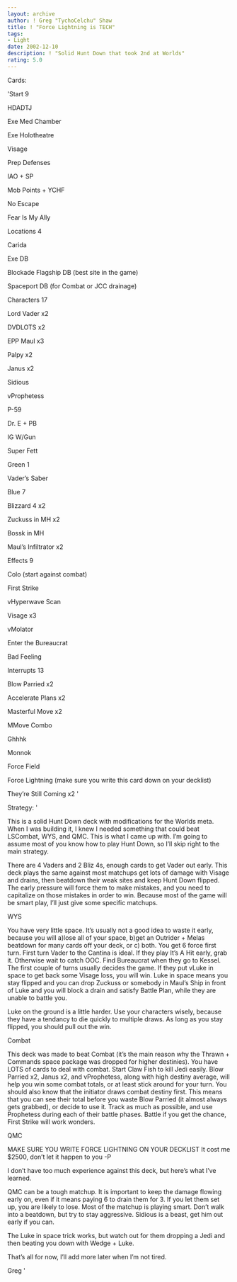 ```yaml
---
layout: archive
author: ! Greg "TychoCelchu" Shaw
title: ! "Force Lightning is TECH"
tags:
- Light
date: 2002-12-10
description: ! "Solid Hunt Down that took 2nd at Worlds"
rating: 5.0
---
```

Cards: 

'Start 9

HDADTJ

Exe Med Chamber

Exe Holotheatre

Visage

Prep Defenses

IAO + SP

Mob Points + YCHF

No Escape

Fear Is My Ally


Locations 4

Carida

Exe DB

Blockade Flagship DB (best site in the game)

Spaceport DB (for Combat or JCC drainage)


Characters 17

Lord Vader x2

DVDLOTS x2

EPP Maul x3

Palpy x2

Janus x2

Sidious

vProphetess

P-59

Dr. E + PB

IG W/Gun

Super Fett


Green 1

Vader’s Saber


Blue 7

Blizzard 4 x2

Zuckuss in MH x2

Bossk in MH

Maul’s Infiltrator x2


Effects 9

Colo (start against combat)

First Strike

vHyperwave Scan

Visage x3

vMolator

Enter the Bureaucrat

Bad Feeling


Interrupts 13

Blow Parried x2

Accelerate Plans x2

Masterful Move x2

MMove Combo

Ghhhk

Monnok

Force Field

Force Lightning (make sure you write this card down on your decklist)

They’re Still Coming x2 '

Strategy: '

This is a solid Hunt Down deck with modifications for the Worlds meta. When I was building it, I knew I needed something that could beat LSCombat, WYS, and QMC. This is what I came up with. I’m going to assume most of you know how to play Hunt Down, so I’ll skip right to the main strategy.


There are 4 Vaders and 2 Bliz 4s, enough cards to get Vader out early. This deck plays the same against most matchups get lots of damage with Visage and drains, then beatdown their weak sites and keep Hunt Down flipped. The early pressure will force them to make mistakes, and you need to capitalize on those mistakes in order to win. Because most of the game will be smart play, I’ll just give some specific matchups.


WYS

You have very little space. It’s usually not a good idea to waste it early, because you will a)lose all of your space, b)get an Outrider + Melas beatdown for many cards off your deck, or c) both. You get 6 force first turn. First turn Vader to the Cantina is ideal. If they play It’s A Hit early, grab it. Otherwise wait to catch OOC. Find Bureaucrat when they go to Kessel. The first couple of turns usually decides the game. If they put vLuke in space to get back some Visage loss, you will win. Luke in space means you stay flipped and you can drop Zuckuss or somebody in Maul’s Ship in front of Luke and you will block a drain and satisfy Battle Plan, while they are unable to battle you.

Luke on the ground is a little harder. Use your characters wisely, because they have a tendancy to die quickly to multiple draws. As long as you stay flipped, you should pull out the win.


Combat

This deck was made to beat Combat (it’s the main reason why the Thrawn + Commands space package was dropped for higher destinies). You have LOTS of cards to deal with combat. Start Claw Fish to kill Jedi easily. Blow Parried x2, Janus x2, and vProphetess, along with high destiny average, will help you win some combat totals, or at least stick around for your turn. You should also know that the initiator draws combat destiny first. This means that you can see their total before you waste Blow Parried (it almost always gets grabbed), or decide to use it. Track as much as possible, and use Prophetess during each of their battle phases. Battle if you get the chance, First Strike will work wonders.


QMC

MAKE SURE YOU WRITE FORCE LIGHTNING ON YOUR DECKLIST It cost me $2500, don’t let it happen to you -P

I don’t have too much experience against this deck, but here’s what I’ve learned.

QMC can be a tough matchup.  It is important to keep the damage flowing early on, even if it means paying 6 to drain them for 3. If you let them set up, you are likely to lose. Most of the matchup is playing smart. Don’t walk into a beatdown, but try to stay aggressive. Sidious is a beast, get him out early if you can.

The Luke in space trick works, but watch out for them dropping a Jedi and then beating you down with Wedge + Luke.


That’s all for now, I’ll add more later when I’m not tired.


Greg '